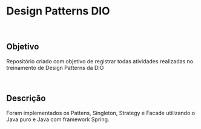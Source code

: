 <h1>Design Patterns DIO </h1>
<br>
<h2>Objetivo</h2>
<p>Repositório criado com objetivo de registrar todas atividades realizadas no treinamento de Design Patterns da DIO </p>
<br>
<h2>Descrição</h2>
<p>Foram implementados os Pattens, Singleton, Strategy e Facade utilizando o Java puro e Java com framework Spring. </p>


